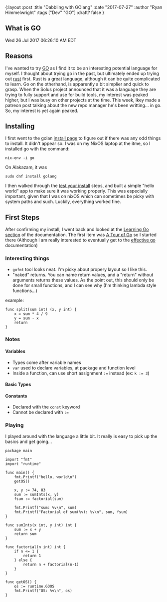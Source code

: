 {:layout :post
:title  "Dabbling with GOlang"
:date "2017-07-27"
:author "Ryan Himmelwright"
:tags ["Dev" "GO"]
:draft? false
}

## What is GO

Wed 26 Jul 2017 06:26:10 AM EDT
## Reasons
I've wanted to try [GO](https://golang.org/) as I find it to be an interesting potential language for myself. I thought about trying go in the past, but ultimately ended up trying out [rust](https://www.rust-lang.org/en-US/) first. Rust is a great language, although it can be quite complicated to learn. Go on the otherhand, is apparently a bit simplier and quick to grasp. When the Solus project announced that it was a language they are trying to fully support and use for build tools, my interest was peaked higher, but I was busy on other projects at the time. This week, Ikey made a patreon post talking about the new repo manager he's been writting... in go. So, my interest is yet again peaked.

## Installing
I first went to the golan [install page](https://golang.org/doc/install) to figure out if there was any odd things to install. It didn't appear so. I was on my NixOS laptop at the itme, so I installed go with the command: 

```
nix-env -i go
```

On Alakazam, it was

```
sudo dnf install golang
```

I then walked through the [test your install](https://golang.org/doc/install#testing) steps, and built a simple "hello world" app to make sure it was working properly. This was especially important, given that I was on nixOS which can sometimes be picky with system paths and such. Luckily, everything worked fine.


## First Steps
After confirming my install, I went back and looked at the [Learning Go section](https://golang.org/doc/#learning) of the documentation. The first item was [A Tour of Go](https://tour.golang.org/welcome/1) so I started there (Although I am really interested to eventually get to the [effective go](https://golang.org/doc/effective_go.html) documentation)


### Interesting things
- `gofmt` tool looks neat. I'm picky about propery layout so I like this.
- "naked" returns. You can name return values, and a "return" without arguments returns these values. As the point out, this should only be done for small functions, and I can see why (I'm thinking lambda style functions...)

example:
```
func split(sum int) (x, y int) {
	x = sum * 4 / 9
	y = sum - x
	return
}
```
### Notes
#### Variables
- Types come after variable names
- `var` used to declare variables, at package and function level
- Inside a function, can use short assignment `:=` instead (ex: `k := 3`)

#### Basic Types


#### Constants
- Declared with the `const` keyword
- Cannot be declared with `:=`

### Playing
I played around with the language a little bit. It really is easy to pick up the basics and get going...

```
package main

import "fmt"
import "runtime"

func main() {
	fmt.Printf("hello, world\n")
	getOS()

	x, y := 74, 83
	sum := sumInts(x, y)
	fsum := factorial(sum)

	fmt.Printf("sum: %v\n", sum)
	fmt.Printf("Factorial of sum(%v): %v\n", sum, fsum)
}

func sumInts(x int, y int) int {
	sum := x + y
	return sum
}

func factorial(n int) int {
	if n <= 1 {
		return 1
	} else {
		return n + factorial(n-1)
	}
}

func getOS() {
	os := runtime.GOOS
	fmt.Printf("OS: %v\n", os)
}

```
